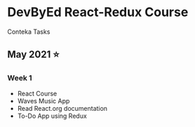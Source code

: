 # DevByEd React-Redux Course
Conteka Tasks
## May 2021 :star:
### Week 1
- React Course
- Waves Music App
- Read React.org documentation
- To-Do App using Redux
